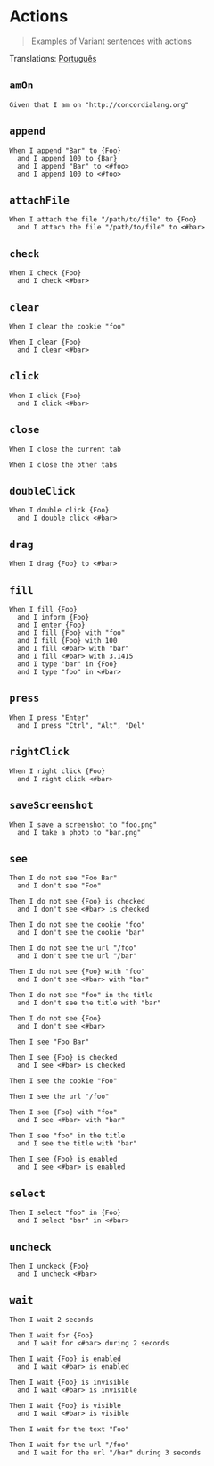 # Actions

> Examples of Variant sentences with actions

Translations: [Português](actions-pt.md)

## `amOn`

```gherkin
Given that I am on "http://concordialang.org"
```

## `append`

```gherkin
When I append "Bar" to {Foo}
  and I append 100 to {Bar}
  and I append "Bar" to <#foo>
  and I append 100 to <#foo>
```

## `attachFile`

```gherkin
When I attach the file "/path/to/file" to {Foo}
  and I attach the file "/path/to/file" to <#bar>
```

## `check`

```gherkin
When I check {Foo}
  and I check <#bar>
```

## `clear`

```gherkin
When I clear the cookie "foo"
```
```gherkin
When I clear {Foo}
  and I clear <#bar>
```

## `click`

```gherkin
When I click {Foo}
  and I click <#bar>
```

## `close`

```gherkin
When I close the current tab
```
```gherkin
When I close the other tabs
```

## `doubleClick`

```gherkin
When I double click {Foo}
  and I double click <#bar>
```

## `drag`

```gherkin
When I drag {Foo} to <#bar>
```

## `fill`

```gherkin
When I fill {Foo}
  and I inform {Foo}
  and I enter {Foo}
  and I fill {Foo} with "foo"
  and I fill {Foo} with 100
  and I fill <#bar> with "bar"
  and I fill <#bar> with 3.1415
  and I type "bar" in {Foo}
  and I type "foo" in <#bar>
```

## `press`

```gherkin
When I press "Enter"
  and I press "Ctrl", "Alt", "Del"
```

## `rightClick`

```gherkin
When I right click {Foo}
  and I right click <#bar>
```

## `saveScreenshot`

```gherkin
When I save a screenshot to "foo.png"
  and I take a photo to "bar.png"
```

## `see`

```gherkin
Then I do not see "Foo Bar"
  and I don't see "Foo"
```

```gherkin
Then I do not see {Foo} is checked
  and I don't see <#bar> is checked
```

```gherkin
Then I do not see the cookie "foo"
  and I don't see the cookie "bar"
```

```gherkin
Then I do not see the url "/foo"
  and I don't see the url "/bar"
```

```gherkin
Then I do not see {Foo} with "foo"
  and I don't see <#bar> with "bar"
```

```gherkin
Then I do not see "foo" in the title
  and I don't see the title with "bar"
```

```gherkin
Then I do not see {Foo}
  and I don't see <#bar>
```

```gherkin
Then I see "Foo Bar"
```

```gherkin
Then I see {Foo} is checked
  and I see <#bar> is checked
```

```gherkin
Then I see the cookie "Foo"
```

```gherkin
Then I see the url "/foo"
```

```gherkin
Then I see {Foo} with "foo"
  and I see <#bar> with "bar"
```

```gherkin
Then I see "foo" in the title
  and I see the title with "bar"
```

```gherkin
Then I see {Foo} is enabled
  and I see <#bar> is enabled
```

## `select`

```gherkin
Then I select "foo" in {Foo}
  and I select "bar" in <#bar>
```

## `uncheck`

```gherkin
Then I unckeck {Foo}
  and I uncheck <#bar>
```

## `wait`

```gherkin
Then I wait 2 seconds
```

```gherkin
Then I wait for {Foo}
  and I wait for <#bar> during 2 seconds
```

```gherkin
Then I wait {Foo} is enabled
  and I wait <#bar> is enabled
```

```gherkin
Then I wait {Foo} is invisible
  and I wait <#bar> is invisible
```

```gherkin
Then I wait {Foo} is visible
  and I wait <#bar> is visible
```

```gherkin
Then I wait for the text "Foo"
```

```gherkin
Then I wait for the url "/foo"
  and I wait for the url "/bar" during 3 seconds
```
